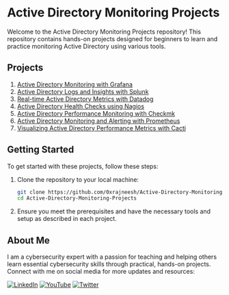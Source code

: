 
# Active Directory Monitoring Projects

Welcome to the Active Directory Monitoring Projects repository! This repository contains hands-on projects designed for beginners to learn and practice monitoring Active Directory using various tools.

## Projects

1. [Active Directory Monitoring with Grafana](https://github.com/Nanaopoku25/Active-Directory-monitoring-Projects/blob/main/Active%20Directory%20Monitoring%20with%20Grafana)
2. [Active Directory Logs and Insights with Splunk](https://github.com/Nanaopoku25/Active-Directory-monitoring-Projects/blob/main/Active-Directory-Monitoring-Splunk)
3. [Real-time Active Directory Metrics with Datadog]()
4. [Active Directory Health Checks using Nagios]()
5. [Active Directory Performance Monitoring with Checkmk](https://github.com/Nanaopoku25/Active-Directory-monitoring-Projects/blob/main/Active%20Directory%20Monitoring%20with%20Checkmk)
6. [Active Directory Monitoring and Alerting with Prometheus](https://github.com/Nanaopoku25/Active-Directory-monitoring-Projects/blob/main/Active%20Directory%20Monitoring%20and%20Alerting%20with%20Prometheus)
7. [Visualizing Active Directory Performance Metrics with Cacti](https://github.com/Nanaopoku25/Active-Directory-monitoring-Projects/blob/main/Visualizing%20Active%20Directory%20Performance%20Metrics%20with%20Cacti)

## Getting Started

To get started with these projects, follow these steps:

1. Clone the repository to your local machine:
    ```bash
    git clone https://github.com/0xrajneesh/Active-Directory-Monitoring-Projects.git
    cd Active-Directory-Monitoring-Projects
    ```

2. Ensure you meet the prerequisites and have the necessary tools and setup as described in each project.

## About Me

I am a cybersecurity expert with a passion for teaching and helping others learn essential cybersecurity skills through practical, hands-on projects. Connect with me on social media for more updates and resources:

[![LinkedIn](https://img.icons8.com/fluent/48/000000/linkedin.png)](https://www.linkedin.com/in/nana-opoku-a1523a94/)
[![YouTube](https://img.icons8.com/fluent/48/000000/youtube-play.png)]()
[![Twitter](https://img.icons8.com/fluent/48/000000/twitter.png)]()


